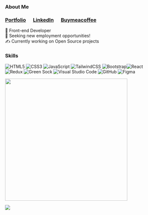 
 

 
### About Me
 
### <a href="https://hfleming-portfolio.glitch.me/" target="_blank">Portfolio</a>&nbsp;&nbsp;&nbsp;&nbsp;&nbsp;&nbsp;<a href="https://linkedin.com/in/hannafleming1/" target="_blank">LinkedIn</a>&nbsp;&nbsp;&nbsp;&nbsp;&nbsp;&nbsp;<a href="https://www.buymeacoffee.com/hannafleming" target="_blank">Buymeacoffee</a>
 

🚀 Front-end Developer <br>
💼 Seeking new employment opportunities!<br>
✍️ Currently working on Open Source projects<br>
 
### Skills
![HTML5](https://img.shields.io/badge/html5-%23E34F26.svg?style=for-the-badge&logo=html5&logoColor=white) ![CSS3](https://img.shields.io/badge/css3-%231572B6.svg?style=for-the-badge&logo=css3&logoColor=white)  ![JavaScript](https://img.shields.io/badge/javascript-%23323330.svg?style=for-the-badge&logo=javascript&logoColor=%23F7DF1E) ![TailwindCSS](https://img.shields.io/badge/tailwindcss-%2338B2AC.svg?style=for-the-badge&logo=tailwind-css&logoColor=white) ![Bootstrap](https://img.shields.io/badge/bootstrap-%23563D7C.svg?style=for-the-badge&logo=bootstrap&logoColor=white)![React](https://img.shields.io/badge/react-%2320232a.svg?style=for-the-badge&logo=react&logoColor=%2361DAFB) ![Redux](https://img.shields.io/badge/redux-%23593d88.svg?style=for-the-badge&logo=redux&logoColor=white) ![Green Sock](https://img.shields.io/badge/green%20sock-88CE02?style=for-the-badge&logo=greensock&logoColor=white) ![Visual Studio Code](https://img.shields.io/badge/Visual%20Studio%20Code-0078d7.svg?style=for-the-badge&logo=visual-studio-code&logoColor=white) ![GitHub](https://img.shields.io/badge/github-%23121011.svg?style=for-the-badge&logo=github&logoColor=white) ![Figma](https://img.shields.io/badge/figma-%23F24E1E.svg?style=for-the-badge&logo=figma&logoColor=white)
 
 
<img width="400px" src="https://github-readme-stats.vercel.app/api?username=hannafleming&show_icons=true&theme=transparent">

[![](https://visitcount.itsvg.in/api?id=hannafleming&label=Profile%20Views&color=12&icon=0&pretty=true)](https://visitcount.itsvg.in)




